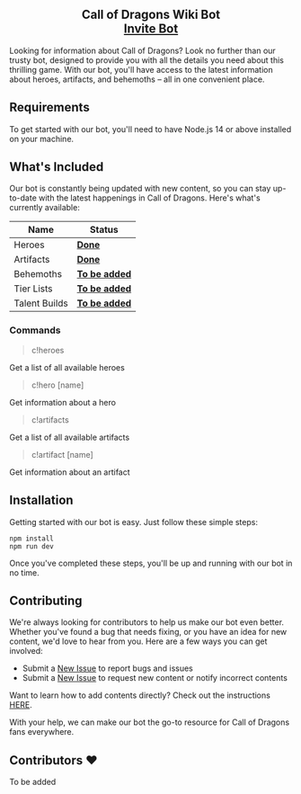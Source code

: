 <h2 align="center">
  Call of Dragons Wiki Bot<br/>
  <a href="https://discord.com/api/oauth2/authorize?client_id=1100937871969501364&permissions=274878024704&scope=bot" target="_blank">Invite Bot</a>
</h2>

Looking for information about Call of Dragons? Look no further than our trusty bot, designed to provide you with all the details you need about this thrilling game. With our bot, you'll have access to the latest information about heroes, artifacts, and behemoths – all in one convenient place.

## Requirements

To get started with our bot, you'll need to have Node.js 14 or above installed on your machine.

## What's Included

Our bot is constantly being updated with new content, so you can stay up-to-date with the latest happenings in Call of Dragons. Here's what's currently available:

| Name              | Status                 |
| ----------------- | ---------------------- |
| Heroes            | **<u>Done</u>**        |
| Artifacts         | **<u>Done</u>**        |
| Behemoths         | **<u>To be added</u>** |
| Tier Lists        | **<u>To be added</u>** |
| Talent Builds     | **<u>To be added</u>** |

### Commands
>c!heroes

Get a list of all available heroes

>c!hero [name]

Get information about a hero

>c!artifacts

Get a list of all available artifacts

>c!artifact [name]

Get information about an artifact

## Installation

Getting started with our bot is easy. Just follow these simple steps:

```
npm install
npm run dev
```

Once you've completed these steps, you'll be up and running with our bot in no time.

## Contributing

We're always looking for contributors to help us make our bot even better. Whether you've found a bug that needs fixing, or you have an idea for new content, we'd love to hear from you. Here are a few ways you can get involved:

- Submit a [New Issue](https://github.com/GamerRaven/Call-of-Dragons-Wiki-Bot/issues/new/choose) to report bugs and issues
- Submit a [New Issue](https://github.com/GamerRaven/Call-of-Dragons-Wiki-Bot/issues/new/choose) to request new content or notify incorrect contents

Want to learn how to add contents directly? Check out the instructions [HERE](https://github.com/GamerRaven/Call-of-Dragons-Wiki-Bot/wiki/Code-Format).

With your help, we can make our bot the go-to resource for Call of Dragons fans everywhere.

## Contributors ❤️
To be added
